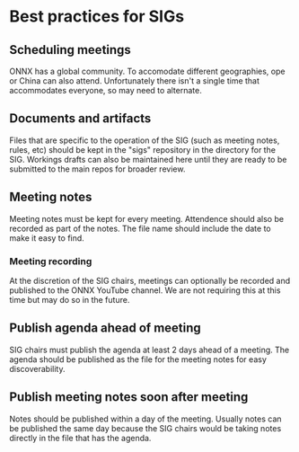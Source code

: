 # Best practices for SIGs

## Scheduling meetings
ONNX has a global community. To accomodate different geographies, ope or China can also attend. Unfortunately there isn't a single time that accommodates everyone, so may need to alternate.

## Documents and artifacts
Files that are specific to the operation of the SIG (such as meeting notes, rules, etc) should be kept in the "sigs" repository in the directory for the SIG. Workings drafts can also be maintained here until they are ready to be submitted to the main repos for broader review.

## Meeting notes
Meeting notes must be kept for every meeting. Attendence should also be recorded as part of the notes. The file name should include the date to make it easy to find.

### Meeting recording
At the discretion of the SIG chairs, meetings can optionally be recorded and published to the ONNX YouTube channel. We are not requiring this at this time but may do so in the future.

## Publish agenda ahead of meeting
SIG chairs must publish the agenda at least 2 days ahead of a meeting. The agenda should be published as the file for the meeting notes for easy discoverability.

## Publish meeting notes soon after meeting
Notes should be published within a day of the meeting. Usually notes can be published the same day because the SIG chairs would be taking notes directly in the file that has the agenda.
